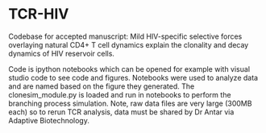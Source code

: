 # TCR-HIV
Codebase for accepted manuscript: Mild HIV-specific selective forces overlaying natural CD4+ T cell dynamics explain the clonality and decay dynamics of HIV reservoir cells.

Code is ipython notebooks which can be opened for example with visual studio code to see code and figures. Notebooks were used to analyze data and are named based on the figure they generated. The clonesim_module.py is loaded and run in notebooks to perform the branching process simulation. Note, raw data files are very large (300MB each) so to rerun TCR analysis, data must be shared by Dr Antar via Adaptive Biotechnology. 
